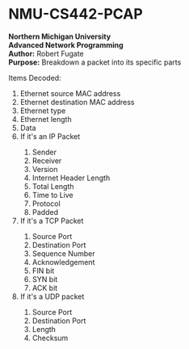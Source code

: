 NMU-CS442-PCAP
==============
<b>Northern Michigan University <br />
Advanced Network Programming<br />
Author:</b> Robert Fugate<br />
<b>Purpose:</b> Breakdown a packet into its specific parts

Items Decoded:
<ol>
<li>Ethernet source MAC address</li>
<li>Ethernet destination MAC address</li>
<li>Ethernet type</li>
<li>Ethernet length</li>
<li>Data</li>
<li>If it's an IP Packet</li>
	<ol>
	<li>Sender</li>
	<li>Receiver</li>
	<li>Version</li>
	<li>Internet Header Length</li>
	<li>Total Length</li>
	<li>Time to Live</li>
	<li>Protocol</li>
	<li>Padded</li>
	</ol>
<li>If it's a TCP Packet</li>
	<ol>
	<li>Source Port</li>
	<li>Destination Port</li>
	<li>Sequence Number</li>
	<li>Acknowledgement</li>
	<li>FIN bit</li>
	<li>SYN bit</li>
	<li>ACK bit</li>
	</ol>
<li>If it's a UDP packet</li>
	<ol>
	<li>Source Port</li>
	<li>Destination Port</li>
	<li>Length</li>
	<li>Checksum</li>
	</ol>
</ol>
